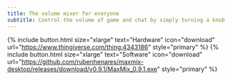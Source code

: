```yaml
---
title: The volume mixer for everyone
subtitle: Control the volume of game and chat by simply turning a knob.
---
```


{% include button.html size="xlarge" text="Hardware" icon="download" url="https://www.thingiverse.com/thing:4343186" style="primary" %} {% include button.html size="xlarge" text="Software" icon="download" url="https://github.com/rubenhenares/maxmix-desktop/releases/download/v0.9.1/MaxMix_0.9.1.exe" style="primary" %}